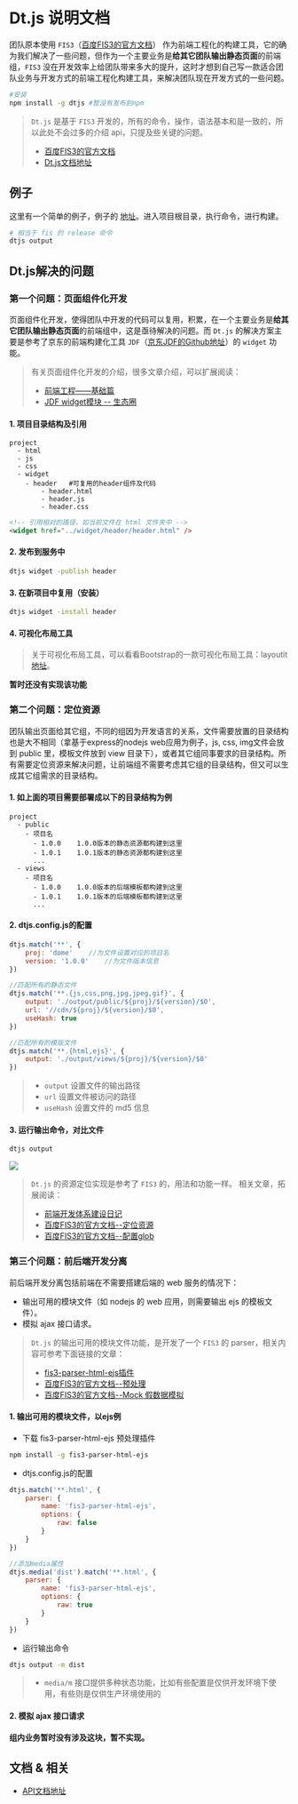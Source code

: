 # Dt.js 说明文档

团队原本使用 `FIS3`（[百度FIS3的官方文档](http://fis.baidu.com/fis3/index.html)） 作为前端工程化的构建工具，它的确为我们解决了一些问题，但作为一个主要业务是**给其它团队输出静态页面**的前端组，`FIS3` 没在开发效率上给团队带来多大的提升，这时才想到自己写一款适合团队业务与开发方式的前端工程化构建工具，来解决团队现在开发方式的一些问题。

```bash
#安装
npm install -g dtjs #暂没有发布到npm
```

> `Dt.js` 是基于 `FIS3` 开发的，所有的命令，操作，语法基本和是一致的，所以此处不会过多的介绍 api，只提及些关键的问题。
> 
> * [百度FIS3的官方文档](http://fis.baidu.com/fis3/index.html)
> * [Dt.js文档地址](http://dtjsfm.duapp.com/)

## 例子

这里有一个简单的例子，例子的 [地址](https://github.com/dante1977/dtjs/tree/master/simple)。进入项目根目录，执行命令，进行构建。

```bash
# 相当于 fis 的 release 命令
dtjs output
```

## Dt.js解决的问题

### 第一个问题：页面组件化开发

页面组件化开发，使得团队中开发的代码可以复用，积累，在一个主要业务是**给其它团队输出静态页面**的前端组中，这是亟待解决的问题。而 `Dt.js` 的解决方案主要是参考了京东的前端构建化工具 `JDF`（[京东JDF的Github地址](https://github.com/putaoshu/jdf)）的 `widget` 功能。

> 有关页面组件化开发的介绍，很多文章介绍，可以扩展阅读：
> 
> * [前端工程——基础篇](https://github.com/fouber/blog/blob/master/201508/01.md#第一件事组件化开发)
> * [JDF widget模块 -- 生态圈](https://github.com/putaoshu/jdf/blob/master/doc/core_widget.md)

#### 1. 项目目录结构及引用

    project
	  - html 
	  - js
	  - css
	  - widget
	    - header   #可复用的header组件及代码
	        - header.html
	        - header.js
	        - header.css

```html
<!-- 引用相对的路径，如当前文件在 html 文件夹中 -->
<widget href="../widget/header/header.html" />
```

#### 2. 发布到服务中

```bash
dtjs widget -publish header
```

#### 3. 在新项目中复用（安装）

```bash
dtjs widget -install header
```

#### 4. 可视化布局工具

> 关于可视化布局工具，可以看看Bootstrap的一款可视化布局工具：layoutit [地址](http://www.bootcss.com/p/layoutit/)。

**暂时还没有实现该功能**

### 第二个问题：定位资源

团队输出页面给其它组，不同的组因为开发语言的关系，文件需要放置的目录结构也是大不相同（拿基于express的nodejs web应用为例子，js, css, img文件会放到 public 里，模板文件放到 view 目录下），或者其它组同事要求的目录结构。所有需要定位资源来解决问题，让前端组不需要考虑其它组的目录结构，但又可以生成其它组需求的目录结构。

#### 1. 如上面的项目需要部署成以下的目录结构为例

	project
      - public
        - 项目名
          - 1.0.0    1.0.0版本的静态资源都构建到这里
          - 1.0.1    1.0.1版本的静态资源都构建到这里
          ...
      - views
        - 项目名
          - 1.0.0    1.0.0版本的后端模板都构建到这里
          - 1.0.1    1.0.1版本的后端模板都构建到这里
          ...

#### 2. dtjs.config.js的配置

```javascript
dtjs.match('**', {
    proj: 'dome'    //为文件设置对应的项目名
    version: '1.0.0'    //为文件版本信息
})

//匹配所有的静态文件
dtjs.match('**.{js,css,png,jpg,jpeg,gif}', {
    output: './output/public/${proj}/${version}/$0',
    url: '//cdn/${proj}/${version}/$0',
    useHash: true 
})

//匹配所有的模版文件
dtjs.match('**.{html,ejs}', {
    output: './output/views/${proj}/${version}/$0'
})
```

> * `output` 设置文件的输出路径
> * `url` 设置文件被访问的路径
> * `useHash` 设置文件的 md5 信息

#### 3. 运行输出命令，对比文件

```bash
dtjs output
```

![](https://github.com/dante1977/dtjs/blob/master/docs/img/file_diff.jpg)

> `Dt.js` 的资源定位实现是参考了 `FIS3` 的，用法和功能一样。
> 相关文章，拓展阅读：
> 
> * [前端开发体系建设日记](https://github.com/fouber/blog/blob/master/201404/01.md#1-开发目录设计)
> * [百度FIS3的官方文档--定位资源](http://fis.baidu.com/fis3/docs/user-dev/uri.html)
> * [百度FIS3的官方文档--配置glob](http://fis.baidu.com/fis3/docs/api/config-glob.html)

### 第三个问题：前后端开发分离

前后端开发分离包括前端在不需要搭建后端的 web 服务的情况下：

* 输出可用的模块文件（如 nodejs 的 web 应用，则需要输出 ejs 的模板文件）。
* 模拟 ajax 接口请求。

> `Dt.js` 的输出可用的模块文件功能，是开发了一个 `FIS3` 的 parser，相关内容可参考下面链接的文章：
> 
> * [fis3-parser-html-ejs插件](https://github.com/dante1977/fis3-parser-html-ejs)
> * [百度FIS3的官方文档--预处理](http://fis.baidu.com/fis3/docs/lv1.html#%E9%A2%84%E5%A4%84%E7%90%86)
> * [百度FIS3的官方文档--Mock 假数据模拟](http://fis.baidu.com/fis3/docs/node-mock.html)

#### 1. 输出可用的模块文件，以ejs例

* 下载 fis3-parser-html-ejs 预处理插件

```bash
npm install -g fis3-parser-html-ejs
```

* dtjs.config.js的配置

```javascript
dtjs.match('**.html', {
    parser: {
        name: 'fis3-parser-html-ejs',
        options: {
            raw: false
        }
    }
})

//添加media属性
dtjs.media('dist').match('**.html', {
    parser: {
        name: 'fis3-parser-html-ejs',
        options: {
            raw: true
        }
    }
})
```

* 运行输出命令

```bash
dtjs output -m dist
```
> * `media/m` 接口提供多种状态功能，比如有些配置是仅供开发环境下使用，有些则是仅供生产环境使用的

#### 2. 模拟 ajax 接口请求

**组内业务暂时没有涉及这块，暂不实现。**

## 文档 & 相关

* [API文档地址](http://dtjsfm.duapp.com/)